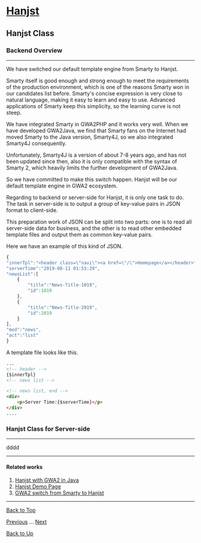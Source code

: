 # [Hanjst](/hanjst/index)
## Hanjst Class
### Backend Overview
---
We have switched our default template engine from Smarty to Hanjst.

Smarty itself is good enough and strong enough to meet the requirements of the production environment, which is one of the reasons Smarty won in our candidates list before. Smarty's concise expression is very close to natural language, making it easy to learn and easy to use. Advanced applications of Smarty keep this simplicity, so the learning curve is not steep.

We have integrated Smarty in GWA2PHP and it works very well. When we have developed GWA2Java, we find that Smarty fans on the Internet had moved Smarty to the Java version, Smarty4J, so we also integrated Smarty4J consequently.

Unfortunately, Smarty4J is a version of about 7-8 years ago, and has not been updated since then, also it is only compatible with the syntax of Smarty 2, which heavily limits the further development of GWA2Java.

So we have committed to make this switch happen. Hanjst will be our default template engine in GWA2 ecosystem.

Regarding to backend or  server-side for Hanjst, it is only one task to do. The task in server-side is to output a group of key-value pairs in JSON format to client-side.

This preparation work of JSON can be split into two parts: one is to read all server-side data for business, and the other is to read other embedded template files and output them as common key-value pairs.

Here we have an example of this kind of JSON.

```javascript
{
"innerTpl":"<header class=\"navi\"><a href=\"/\">Homepage</a></header>",
"serverTime":"2019-08-11 01:53:29",
"newsList":[
	{
		"title":"News-Title-1019",
		"id":1019
	},
	{
		"title":"News-Title-2019",
		"id":2019
	}
],
"mod":"news",
"act":"list"
}
```

A template file looks like this.

```html
...
<!-- header -->
{$innerTpl}
<!-- news list -->

<!-- news list, end -->
<div>
	<p>Server Time:{$serverTime}</p>
</div>
....
```



### Hanjst Class for Server-side
---
dddd



---

#### Related works

1. [Hanjst with GWA2 in Java](https://github.com/wadelau/GWA2/tree/master/java)
2. [Hanjst Demo Page](https://ufqi.com/dev/hanjst/)
3. [GWA2 switch from Smarty to Hanjst](https://ufqi.com/blog/gwa2-8-years-with-smarty-to-hanjst/)

---

[Back to Top](/hanjst/hanjst-function-class)

[Previous](./hanjst-function-2) ... [Next](./)

[Back to Up](/hanjst/index)

<!--stackedit_data:
eyJoaXN0b3J5IjpbODA3MjU3NzE1LDE3MjA1NDY0OTZdfQ==
-->